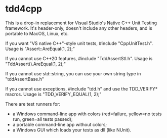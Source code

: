 # tdd4cpp

This is a drop-in replacement for Visual Studio's Native C++ Unit Testing framework.
It's header-only, doesn't include any other headers, and is portable to MacOS, Linux, etc.

If you want "VS native C++"-style unit tests, #include "CppUnitTest.h". Usage is "Assert::AreEqual(1, 2);"

If you cannot use C++20 features, #include "TddAssertStl.h". Usage is "TddAssert().AreEqual(1, 2);"

If you cannot use std::string, you can use your own string type in "tddAssertBase.h"

If you cannot use exceptions, #include "tdd.h" and use the TDD_VERIFY* macros.  Usage is "TDD_VERIFY_EQUAL(1, 2);"


There are test runners for:
 - a Windows command-line app with colors (red=failure, yellow=no tests run, green=all tests passed);
 - a portable command-line app without colors;
 - a Windows GUI which loads your tests as dll (like NUnit).

